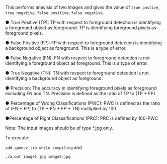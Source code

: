 This performs anaylsis of two images and gives the value of `true postive`, `true negative`, `false positive`, `false negative`.

● True Positive (TP): TP with respect to foreground detection is identifying a foreground object as foreground. TP is identifying foreground pixels as foreground pixels.

● False Positive (FP): FP with respect to foreground detection is identifying a background object as foreground. This is a type of error.

● False Negative (FN): FN with respect to foreground detection is not identifying a foreground object as foreground. This is a type of error.

● True Negative (TN): TN with respect to foreground detection is not identifying a background object as foreground.

● Precision: The accuracy in identifying foreground pixels as foreground excluding FN and TN. Precision is defined as the ratio of TP to (TP + FP)

● Percentage of Wrong Classifications (PWC): PWC is defined as the ratio of (FN + FP) to (TP + FN + FP + TN) multiplied by 100

●Percentage of Right Classsifications (PRC): PRC is defined by 100-PWC

Note: The input images should be of type *.jpg only.

To execute:

`add opencv lib while compiling` and

`./a.out image1.jpg image2.jpg`

